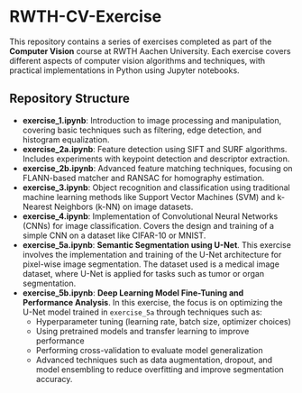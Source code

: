 # RWTH-CV-Exercise

This repository contains a series of exercises completed as part of the **Computer Vision** course at RWTH Aachen University. Each exercise covers different aspects of computer vision algorithms and techniques, with practical implementations in Python using Jupyter notebooks.

## Repository Structure

- **exercise_1.ipynb**: Introduction to image processing and manipulation, covering basic techniques such as filtering, edge detection, and histogram equalization.
- **exercise_2a.ipynb**: Feature detection using SIFT and SURF algorithms. Includes experiments with keypoint detection and descriptor extraction.
- **exercise_2b.ipynb**: Advanced feature matching techniques, focusing on FLANN-based matcher and RANSAC for homography estimation.
- **exercise_3.ipynb**: Object recognition and classification using traditional machine learning methods like Support Vector Machines (SVM) and k-Nearest Neighbors (k-NN) on image datasets.
- **exercise_4.ipynb**: Implementation of Convolutional Neural Networks (CNNs) for image classification. Covers the design and training of a simple CNN on a dataset like CIFAR-10 or MNIST.
- **exercise_5a.ipynb**: **Semantic Segmentation using U-Net**. This exercise involves the implementation and training of the U-Net architecture for pixel-wise image segmentation. The dataset used is a medical image dataset, where U-Net is applied for tasks such as tumor or organ segmentation. 
- **exercise_5b.ipynb**: **Deep Learning Model Fine-Tuning and Performance Analysis**. In this exercise, the focus is on optimizing the U-Net model trained in `exercise_5a` through techniques such as:
    - Hyperparameter tuning (learning rate, batch size, optimizer choices)
    - Using pretrained models and transfer learning to improve performance
    - Performing cross-validation to evaluate model generalization
    - Advanced techniques such as data augmentation, dropout, and model ensembling to reduce overfitting and improve segmentation accuracy.

